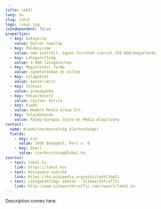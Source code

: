 ```yaml
---
title: Lokál
lang: hu
slug: lokal
logo: lokal.jpg
isIndependent: false
properties:
  - key: Kategória
    value: bulvár napilap
  - key: Példányszám
    value: nem auditált, egyes források szerint 150.000/megjelenés
  - key: Látogatottság
    value: 4 888 látogató/nap
  - key: Megjelenési forma
    value: nyomtatásban és online
  - key: Világnézet
    value: konzervatív
  - key: Státusz
    value: propaganda
  - key: Főszerkesztő
    value: Leitner Attila
  - key: Kiadó
    value: Modern Media Group Zrt.
  - key: Tulajdonosok
    value: Közép-Európai Sajtó és Média Alapítvány
contact:
  name: Kiadó/Szerkesztőség elérhetőségei
  fields:
    - key: Cím
      value: 1036 Budapest, Perc u. 8
    - key: Email
      value: szerkesztoseg@lokal.hu
sources:
  - text: lokal.hu
    link: https://lokal.hu/
  - text: Wikipedia szócikk
    link: https://hu.wikipedia.org/wiki/Lok%C3%A1l
  - text: Látogatottsági adatok - Siteworthtraffic
    link: http://www.siteworthtraffic.com/report/lokal.hu
---
```


Description comes here.